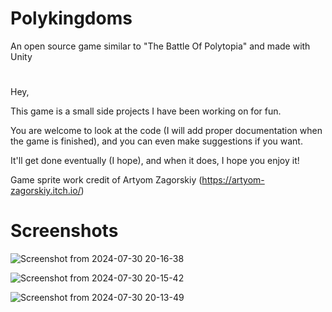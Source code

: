 # Polykingdoms
An open source game similar to "The Battle Of Polytopia" and made with Unity
# 

Hey,

This game is a small side projects I have been working on for fun.

You are welcome to look at the code (I will add proper documentation when the game is finished), and you can even make suggestions if you want.

It'll get done eventually (I hope), and when it does, I hope you enjoy it!

Game sprite work credit of Artyom Zagorskiy (https://artyom-zagorskiy.itch.io/)

# Screenshots

![Screenshot from 2024-07-30 20-16-38](https://github.com/user-attachments/assets/af6e5226-ad40-426b-bc7b-75ad9c246a7e)

![Screenshot from 2024-07-30 20-15-42](https://github.com/user-attachments/assets/9a4db253-176a-463b-b7d8-e3bc690df161)

![Screenshot from 2024-07-30 20-13-49](https://github.com/user-attachments/assets/7b144f65-7ae1-42a4-9844-b4a3d591356d)
